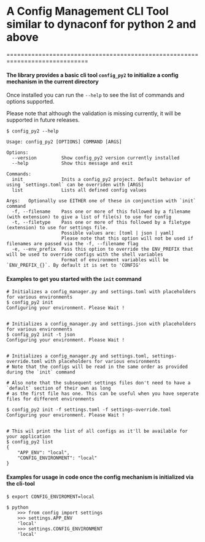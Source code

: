 # A Config Management CLI Tool similar to dynaconf for python 2 and above
=============================================================================

#### The library provides a basic cli tool `config_py2` to initialize a config mechanism in the current directory
Once installed you can run the `--help` to see the list of commands and options supported.

Please note that although the validation is missing currently, it will be supported in future releases.

```
$ config_py2 --help

Usage: config_py2 [OPTIONS] COMMAND [ARGS]

Options:
  --version         Show config_py2 version currently installed
  --help            Show this message and exit

Commands:
  init              Inits a config_py2 project. Default behavior of using `settings.toml` can be overriden with [ARGS]      
  list              Lists all defined config values

Args:   Optionally use EITHER one of these in conjunction with `init` command
  -f, --filename    Pass one or more of this followed by a filename (with extension) to give a list of file(s) to use for config
  -t, --filetype    Pass one or more of this followed by a filetype (extension) to use for settings file.
                    Possible values are: [toml | json | yaml]
                    Please note that this option will not be used if filenames are passed via the -f, --filename flag       
  -e, --env_prefix  Pass this option to override the ENV_PREFIX that will be used to override configs with the shell variables
                    Format of environment variables will be `ENV_PREFIX_{}`. By default it is set to 'CONFIG'
```

#### Examples to get you started with the `init` command
```
# Initializes a config_manager.py and settings.toml with placeholders for various environments
$ config_py2 init
Configuring your environment. Please Wait !


# Initializes a config_manager.py and settings.json with placeholders for various environments
$ config_py2 init -t json
Configuring your environment. Please Wait !


# Initializes a config_manager.py and settings.toml, settings-override.toml with placeholders for various environments
# Note that the configs will be read in the same order as provided during the `init` command

# Also note that the subsequent settings files don't need to have a `default` section of their own as long
# as the first file has one. This can be useful when you have seperate files for different environments

$ config_py2 init -f settings.toml -f settings-override.toml
Configuring your environment. Please Wait !


# This wil print the list of all configs as it'll be available for your application
$ config_py2 list
{
    "APP_ENV": "local",
    "CONFIG_ENVIRONMENT": "local"
}
```

#### Examples for usage in code once the config mechanism is initialized via the cli-tool
```
$ export CONFIG_ENVIROMENT=local

$ python
    >>> from config import settings
    >>> settings.APP_ENV
    'local'
    >>> settings.CONFIG_ENVIRONMENT
    'local'
```
